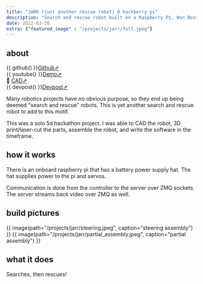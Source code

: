 ```yaml
---
title: "JARR (just another rescue robot) @ hackberry pi"
description: "Search and rescue robot built on a Raspberry Pi. Won Best Hardware Hack"
date: 2022-03-20
extra: {"featured_image" : "/projects/jarr/full.jpeg"}
---
```


## about

{{ github() }}[Github⇗](https://github.com/joseph-x-li/jarr)  
{{ youtube() }}[Demo⇗](https://www.youtube.com/watch?v=nfWhVgOaVFY)  
📐 [CAD⇗](https://cad.onshape.com/documents/377210a764448a03d8c2452c/w/4b00f0117df7dc110a1be7fe/e/04cd887d46c7703afd3cc0a6?renderMode=0&uiState=62a69f8136debc5150aff378)  
{{ devpost() }}[Devpost⇗](https://devpost.com/software/jarr)


Many robotics projects have no obvious purpose, so they end up being deemed "search and rescue" robots. This is yet another search and rescue robot to add to this motif.

This was a solo 5d hackathon project. I was able to CAD the robot, 3D print/laser-cut the parts, assemble the robot, and write the software in the timeframe.

## how it works

There is an onboard raspberry pi that has a battery power supply hat. The hat supplies power to the pi and servos.

Communication is done from the controller to the server over ZMQ sockets. The server streams back video over ZMQ as well.

## build pictures

{{ image(path="/projects/jarr/steering.jpeg", caption="steering assembly") }}
{{ image(path="/projects/jarr/partial_assembly.jpeg", caption="partial assembly") }}


## what it does

Searches, then rescues!